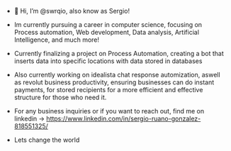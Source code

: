 - 👋 Hi, I’m @swrqio, also know as Sergio!
- Im currently pursuing a career in computer science, focusing on Process automation, Web development, Data analysis, Artificial Intelligence, and much more!
- Currently finalizing a project on Process Automation, creating a bot that inserts data into specific locations with data stored in databases
- Also currently working on idealista chat response automization, aswell as revolut business productivity, ensuring businesses can do instant payments, for stored recipients for a more efficient and effective structure for those who need it.

- For any business inquiries or if you want to reach out, find me on linkedin -> https://www.linkedin.com/in/sergio-ruano-gonzalez-818551325/

- Lets change the world
  
